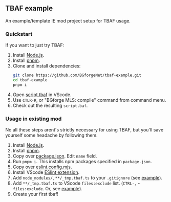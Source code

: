 ## TBAF example

An example/template IE mod project setup for TBAF usage.

### Quickstart

If you want to just try TBAF:

1. Install [Node.js](https://nodejs.org/en/download).
1. Install [pnpm](https://pnpm.io/installation).
1. Clone and install dependencies:
   ```bash
   git clone https://github.com/BGforgeNet/tbaf-example.git
   cd tbaf-example
   pnpm i
   ```
1. Open [script.tbaf](script.tbaf) in VScode.
1. Use `CTLR-R`, or "BGforge MLS: compile" command from command menu.
1. Check out the resulting `script.baf`.


### Usage in existing mod

No all these steps arent's strictly necessary for using TBAF, but you'll save yourself some headache by following them.

1. Install [Node.js](https://nodejs.org/en/download).
1. Install [pnpm](https://pnpm.io/installation).
1. Copy over [package.json](package.json). Edit `name` field.
1. Run `pnpm i`. This installs npm packages specified in `package.json`.
1. Copy over [eslint.config.mjs](eslint.config.mjs).
1. Install VScode [ESlint extension](https://marketplace.visualstudio.com/items?itemName=dbaeumer.vscode-eslint).
1. Add `node_modules/`, `**/_tmp.tbaf.ts` to your `.gitignore` (see [example](.gitignore)).
1. Add `**/_tmp.tbaf.ts` to VScode `files:exclude` list. (`CTRL-,` - `files:exclude`. Or, see
   [example](.vscode/settings.json)).
1. Create your first tbaf!
